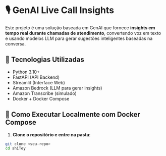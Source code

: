 # 🎙️ GenAI Live Call Insights

Este projeto é uma solução baseada em GenAI que fornece **insights em tempo real durante chamadas de atendimento**, convertendo voz em texto e usando modelos LLM para gerar sugestões inteligentes baseadas na conversa.

## 🔧 Tecnologias Utilizadas
- Python 3.10+
- FastAPI (API Backend)
- Streamlit (Interface Web)
- Amazon Bedrock (LLM para gerar insights)
- Amazon Transcribe (simulado)
- Docker + Docker Compose

## 🚀 Como Executar Localmente com Docker Compose

1. **Clone o repositório e entre na pasta**:

```bash
git clone <seu-repo>
cd shiTey
